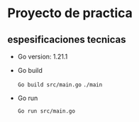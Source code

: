 # Proyecto de practica

## espesificaciones tecnicas

- Go version: 1.21.1

- Go build

  `Go build src/main.go`
  `./main`

- Go run

  `Go run src/main.go`
